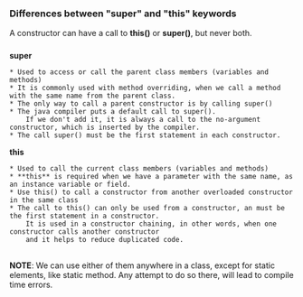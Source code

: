 ### Differences between "super" and "this" keywords ###

A constructor can have a call to **this()** or **super()**, but never both.
###
**super**
```
* Used to access or call the parent class members (variables and methods)
* It is commonly used with method overriding, when we call a method with the same name from the parent class.
* The only way to call a parent constructor is by calling super()
* The java compiler puts a default call to super(). 
    If we don't add it, it is always a call to the no-argument constructor, which is inserted by the compiler.
* The call super() must be the first statement in each constructor.

```

**this**
```
* Used to call the current class members (variables and methods)
* **this** is required when we have a parameter with the same name, as an instance variable or field.
* Use this() to call a constructor from another overloaded constructor in the same class
* The call to this() can only be used from a constructor, an must be the first statement in a constructor.
    It is used in a constructor chaining, in other words, when one constructor calls another constructor
    and it helps to reduce duplicated code.

```

##
**NOTE**: We can use either of them anywhere in a class, except for static elements, like static method.
Any attempt to do so there, will lead to compile time errors.

